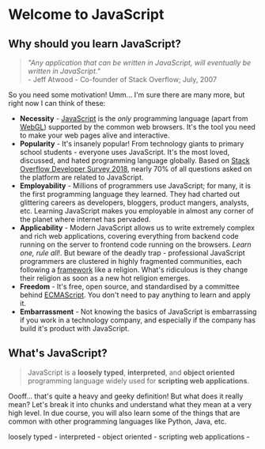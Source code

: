 # Welcome to JavaScript    

## Why should you learn JavaScript?    

> _"Any application that can be written in JavaScript, will eventually be written in JavaScript."_  
>                                      - Jeff Atwood - Co-founder of Stack Overflow; July, 2007        
                                          
So you need some motivation! Umm... I'm sure there are many more, but right now I can think of these:  
  - __Necessity__ - [JavaScript](https://en.wikipedia.org/wiki/JavaScript) is the _only_ programming language (apart from [WebGL](https://en.wikipedia.org/wiki/WebGL)) supported by the common web browsers. It's the tool you need to make your web pages alive and interactive. 
  - __Popularity__ - It's insanely popular! From technology giants to primary school students - everyone uses JavaScript. It's the most loved, discussed, and hated programming language globally. Based on [Stack Overflow Developer Survey 2018](https://insights.stackoverflow.com/survey/2018), nearly 70% of all questions asked on the platform are related to JavaScript. 
  - __Employability__ - Millions of programmers use JavaScript; for many, it is the first programming language they learned. They had charted out glittering careers as developers, bloggers, product mangers, analysts, etc. Learning JavaScript makes you employable in almost any corner of the planet where internet has pervaded.
  - __Applicability__ - Modern JavaScript allows us to write extremely complex and rich web applications, covering everything from backend code running on the server to frontend code running on the browsers. _Learn one, rule all_!. But beware of the deadly trap - professional JavaScript programmers are clustered in highly fragmented communities, each following a [framework](https://en.wikipedia.org/wiki/Comparison_of_JavaScript_frameworks) like a religion. What's ridiculous is they change their religion as soon as a new hot religion emerges.
  - __Freedom__ - It's free, open source, and standardised by a committee behind [ECMAScript](https://en.wikipedia.org/wiki/ECMAScript). You don't need to pay anything to learn and apply it.
  - __Embarrassment__ - Not knowing the basics of JavaScript is embarrassing if you work in a technology company, and especially if the company has build it's product with JavaScript.     

  
## What's JavaScript?    

> JavaScript is a __loosely typed__, __interpreted__, and __object oriented__ programming language widely used for __scripting web applications__.

Oooff... that's quite a heavy and geeky definition! But what does it really mean? Let's break it into chunks and understand what they mean at a very high level. In due course, you will also learn some of the things that are common with other programming languages like Python, Java, etc.

loosely typed - 
interpreted - 
object oriented - 
scripting web applications - 
 
